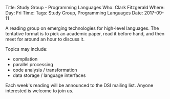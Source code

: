 Title: Study Group - Programming Languages
Who: Clark Fitzgerald
Where:
Day: Fri
Time:
Tags: Study Group, Programming Languages
Date: 2017-09-11 

A reading group on emerging technologies for high-level languages. The
tentative format is to pick an academic paper, read it before hand, and then
meet for around an hour to discuss it.

Topics may include:
- compilation
- parallel processing
- code analysis / transformation
- data storage / language interfaces

Each week's reading will be announced to the DSI mailing list. Anyone
interested is welcome to join us.
